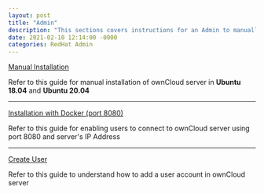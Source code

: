 ```yaml
---
layout: post
title: "Admin"
description: "This sections covers instructions for an Admin to manually install ownCloud server, enable port 8080 for users and create a user account"
date: 2021-02-10 12:14:00 -0000
categories: RedHat Admin
---
```

[Manual Installation](/ownCloudShubha.github.io/installation/)

Refer to this guide for manual installation of ownCloud server in **Ubuntu 18.04** and **Ubuntu 20.04**

------

[Installation with Docker (port 8080)](/ownCloudShubha.github.io/installationdocker/)

Refer to this guide for enabling users to connect to ownCloud server using port 8080 and server's IP Address

-----------

[Create User](/ownCloudShubha.github.io/usercreation/)

Refer to this guide to understand how to add a user account in ownCloud server
